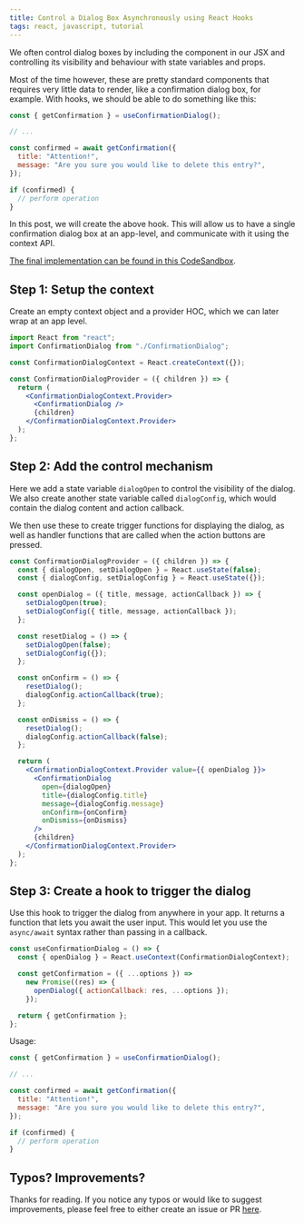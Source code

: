 ```yaml
---
title: Control a Dialog Box Asynchronously using React Hooks
tags: react, javascript, tutorial
---
```


We often control dialog boxes by including the component in our JSX and controlling its visibility and behaviour with state variables and props.

Most of the time however, these are pretty standard components that requires very little data to render, like a confirmation dialog box, for example. With hooks, we should be able to do something like this:

```jsx
const { getConfirmation } = useConfirmationDialog();

// ...

const confirmed = await getConfirmation({
  title: "Attention!",
  message: "Are you sure you would like to delete this entry?",
});

if (confirmed) {
  // perform operation
}
```

In this post, we will create the above hook. This will allow us to have a single confirmation dialog box at an app-level, and communicate with it using the context API.

[The final implementation can be found in this CodeSandbox](https://github.com/metamodal/blog/tree/master/control-a-dialog-box-asynchronously-using-react-hooks/example/final).

## Step 1: Setup the context

Create an empty context object and a provider HOC, which we can later wrap at an app level.

```jsx
import React from "react";
import ConfirmationDialog from "./ConfirmationDialog";

const ConfirmationDialogContext = React.createContext({});

const ConfirmationDialogProvider = ({ children }) => {
  return (
    <ConfirmationDialogContext.Provider>
      <ConfirmationDialog />
      {children}
    </ConfirmationDialogContext.Provider>
  );
};
```

## Step 2: Add the control mechanism

Here we add a state variable `dialogOpen` to control the visibility of the dialog. We also create another state variable called `dialogConfig`, which would contain the dialog content and action callback.

We then use these to create trigger functions for displaying the dialog, as well as handler functions that are called when the action buttons are pressed.

```jsx
const ConfirmationDialogProvider = ({ children }) => {
  const { dialogOpen, setDialogOpen } = React.useState(false);
  const { dialogConfig, setDialogConfig } = React.useState({});

  const openDialog = ({ title, message, actionCallback }) => {
    setDialogOpen(true);
    setDialogConfig({ title, message, actionCallback });
  };

  const resetDialog = () => {
    setDialogOpen(false);
    setDialogConfig({});
  };

  const onConfirm = () => {
    resetDialog();
    dialogConfig.actionCallback(true);
  };

  const onDismiss = () => {
    resetDialog();
    dialogConfig.actionCallback(false);
  };

  return (
    <ConfirmationDialogContext.Provider value={{ openDialog }}>
      <ConfirmationDialog
        open={dialogOpen}
        title={dialogConfig.title}
        message={dialogConfig.message}
        onConfirm={onConfirm}
        onDismiss={onDismiss}
      />
      {children}
    </ConfirmationDialogContext.Provider>
  );
};
```

## Step 3: Create a hook to trigger the dialog

Use this hook to trigger the dialog from anywhere in your app. It returns a function that lets you await the user input. This would let you use the `async/await` syntax rather than passing in a callback.

```jsx
const useConfirmationDialog = () => {
  const { openDialog } = React.useContext(ConfirmationDialogContext);

  const getConfirmation = ({ ...options }) =>
    new Promise((res) => {
      openDialog({ actionCallback: res, ...options });
    });

  return { getConfirmation };
};
```

Usage:

```jsx
const { getConfirmation } = useConfirmationDialog();

// ...

const confirmed = await getConfirmation({
  title: "Attention!",
  message: "Are you sure you would like to delete this entry?",
});

if (confirmed) {
  // perform operation
}
```

## Typos? Improvements?
Thanks for reading. If you notice any typos or would like to suggest improvements, please feel free to either create an issue or PR [here]().
